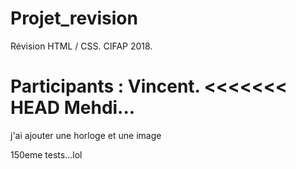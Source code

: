 # Projet_revision

Révision HTML / CSS. 
CIFAP 2018.

Participants :
Vincent.
<<<<<<< HEAD
Mehdi...
=======


j'ai ajouter une horloge et une image 

150eme tests...lol
